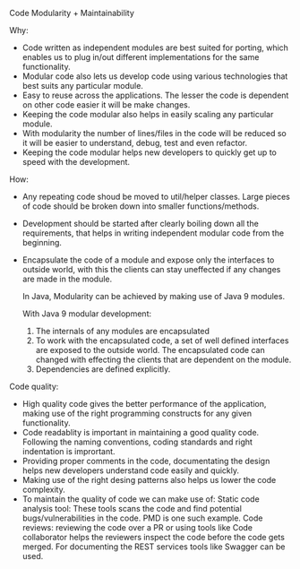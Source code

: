 Code Modularity + Maintainability

Why:
- Code written as independent modules are best suited for porting, which enables us to plug in/out different implementations for the same functionality. 
- Modular code also lets us develop code using various technologies that best suits any particular module.
- Easy to reuse across the applications. The lesser the code is dependent on other code easier it will be make changes.
- Keeping the code modular also helps in easily scaling any particular module.
- With modularity the number of lines/files in the code will be reduced so it will be easier to understand, debug, test and even refactor.
- Keeping the code modular helps new developers to quickly get up to speed with the development.

How:
- Any repeating code shoud be moved to util/helper classes. Large pieces of code should be broken down into smaller functions/methods.
- Development should be started after clearly boiling down all the requirements, that helps in writing independent modular code from the beginning.
- Encapsulate the code of a module and expose only the interfaces to outside world, with this the clients can stay uneffected if any changes are made in the module.

     In Java, Modularity can be achieved by making use of Java 9 modules.

     With Java 9 modular development:
     1. The internals of any modules are encapsulated
     2. To work with the encapsulated code, a set of well defined interfaces are exposed to the outside world. The encapsulated code can changed with effecting the clients that are dependent on the module.
     3. Dependencies are defined explicitly.

Code quality:
- High quality code gives the better performance of the application, making use of the right programming constructs for any given functionality.
- Code readablity is important in maintaining a good quality code. Following the naming conventions, coding standards and right indentation is imprortant.
- Providing proper comments in the code, documentating the design helps new developers understand code easily and quickly.
- Making use of the right desing patterns also helps us lower the code complexity.
- To maintain the quality of code we can make use of:
  Static code analysis tool: These tools scans the code and find potential bugs/vulnerabilities in the code. PMD is one such example.
  Code reviews: reviewing the code over a PR or using tools like Code collaborator helps the reviewers inspect the code before the code gets merged.
  For documenting the REST services tools like Swagger can be used.
